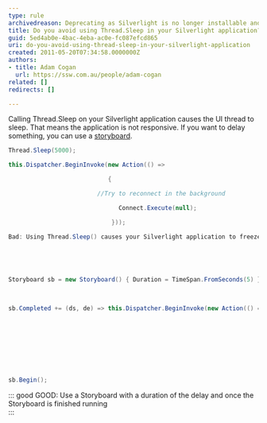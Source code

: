 ```yaml
---
type: rule
archivedreason: Deprecating as Silverlight is no longer installable and has been deprecated for 10 years.
title: Do you avoid using Thread.Sleep in your Silverlight application?
guid: 5ed4ab0e-4bac-4eba-ac0e-fc087efcd865
uri: do-you-avoid-using-thread-sleep-in-your-silverlight-application
created: 2011-05-20T07:34:58.0000000Z
authors:
- title: Adam Cogan
  url: https://ssw.com.au/people/adam-cogan
related: []
redirects: []

---
```


Calling Thread.Sleep on your Silverlight application causes the UI thread to sleep. That means the application is not responsive.
 If you want to delay something, you can use a [storyboard](http&#58;//msdn.microsoft.com/en-us/library/system.windows.media.animation.storyboard.aspx).   
<!--endintro-->



```cs
Thread.Sleep(5000); 

this.Dispatcher.BeginInvoke(new Action(() => 

                            { 

                         //Try to reconnect in the background 

                               Connect.Execute(null); 

                             })); 

Bad: Using Thread.Sleep() causes your Silverlight application to freeze 

 

  

Storyboard sb = new Storyboard() { Duration = TimeSpan.FromSeconds(5) }; 

  

sb.Completed += (ds, de) => this.Dispatcher.BeginInvoke(new Action(() => 

                                                                       { 

                                                                          //Try to reconnect in the background 

                                                                         Connect.Execute(null); 

                                                                       })); 

sb.Begin();
```




::: good
GOOD: Use a Storyboard with a duration of the delay and once the Storyboard is finished running  
:::
